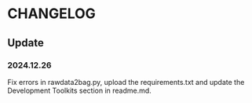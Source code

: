 # CHANGELOG

## Update
### 2024.12.26 
Fix errors in rawdata2bag.py, upload the requirements.txt and update the Development Toolkits section in readme.md.